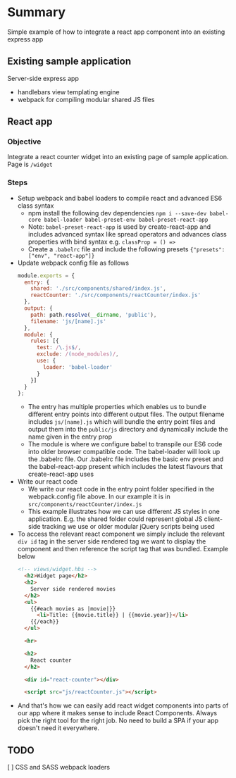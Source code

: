 # Summary
Simple example of how to integrate a react app component into an existing express app

## Existing sample application
Server-side express app
- handlebars view templating engine
- webpack for compiling modular shared JS files

## React app

### Objective
Integrate a react counter widget into an existing page of sample application. Page is `/widget`

### Steps
- Setup webpack and babel loaders to compile react and advanced ES6 class syntax
  - npm install the following dev dependencies `npm i --save-dev babel-core babel-loader babel-preset-env babel-preset-react-app`
  - Note: `babel-preset-react-app` is used by create-react-app and includes advanced syntax like spread operators and advances class properties with bind syntax e.g. `classProp = () =>` 
  - Create a `.babelrc` file and include the following presets `{"presets": ["env", "react-app"]}`
- Update webpack config file as follows
  ```javascript
  module.exports = {
    entry: {
      shared: './src/components/shared/index.js',
      reactCounter: './src/components/reactCounter/index.js'
    },
    output: {
      path: path.resolve(__dirname, 'public'),
      filename: 'js/[name].js'
    },
    module: {
      rules: [{
        test: /\.js$/,
        exclude: /(node_modules)/,
        use: {
          loader: 'babel-loader'
        }
      }]
    }
  };
  ```
  - The entry has multiple properties which enables us to bundle different entry points into different output files. The output filename includes `js/[name].js` which will bundle the entry point files and output them into the `public/js` directory and dynamically include the name given in the entry prop
  - The module is where we configure babel to transpile our ES6 code into older browser compatible code. The babel-loader will look up the .babelrc file. Our .babelrc file includes the basic env preset and the babel-react-app present which includes the latest flavours that create-react-app uses
- Write our react code
  - We write our react code in the entry point folder specified in the webpack.config file above. In our example it is in `src/components/reactCounter/index.js`
  - This example illustrates how we can use different JS styles in one application. E.g. the shared folder could represent global JS client-side tracking we use or older modular jQuery scripts being used 
- To access the relevant react component we simply include the relevant `div id` tag in the server side rendered tag we want to display the component and then reference the script tag that was bundled. Example below
  ```html
  <!-- views/widget.hbs -->
    <h2>Widget page</h2>
    <h2>
      Server side rendered movies
    </h2>
    <ul>
      {{#each movies as |movie|}}
        <li>Title: {{movie.title}} | {{movie.year}}</li>
      {{/each}}
    </ul>

    <hr>

    <h2>
      React counter
    </h2>

    <div id="react-counter"></div>

    <script src="js/reactCounter.js"></script>
  ```
- And that's how we can easily add react widget components into parts of our app where it makes sense to include React Components. Always pick the right tool for the right job. No need to build a SPA if your app doesn't need it everywhere. 


## TODO
  [ ] CSS and SASS webpack loaders

